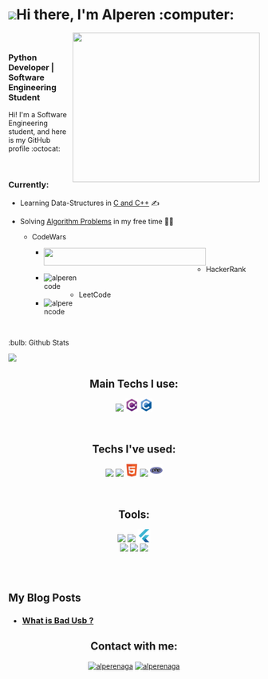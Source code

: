 <h1 align="left"><img src="https://raw.githubusercontent.com/MartinHeinz/MartinHeinz/master/wave.gif" height="32" />Hi there, I'm Alperen :computer:</h1>

<img src="https://media.giphy.com/media/iIqmM5tTjmpOB9mpbn/giphy.gif?cid=790b761110123f073736663fcd84311e0805e0295912e063&rid=giphy.gif&ct=g" align="right" width="375" height="300">

<br>

<h3 align="Left"> Python Developer | Software Engineering Student</h3>

<font>Hi! I'm a Software Engineering student, and here is my GitHub profile :octocat:	</font>

<br>

<h3> Currently: </h3>

  - Learning Data-Structures in [C and C++](https://github.com/Alperencode/C-and-CPP) ✍
  - Solving [Algorithm Problems](https://github.com/Alperencode/Algorithm-Solutions) in my free time 👨‍💻
  
    - CodeWars
  
      - <a href="https://www.codewars.com/users/Alperencode"> <img align="left" src="https://www.codewars.com/users/Alperencode/badges/large" height=35 width=325> </a> 

    <br>
    
    - HackerRank
      - <a href="https://www.hackerrank.com/alperencode" target="blank"> <img align="left" src="https://raw.githubusercontent.com/rahuldkjain/github-profile-readme-generator/master/src/images/icons/Social/hackerrank.svg" alt="alperencode" height="45" width="70" /> </a> 
    
    <br>
  
    - LeetCode
      - <a href="https://www.leetcode.com/alperencode" target="blank"> <img align="left" src="https://raw.githubusercontent.com/rahuldkjain/github-profile-readme-generator/master/src/images/icons/Social/leet-code.svg" alt="alperencode" height="40" width="60" /> </a>
  
<br><br>

<p align="left">:bulb: Github Stats</p>
<img src="https://github-readme-stats.vercel.app/api?username=alperencode&theme=gruvbox&show_icons=true">

<br>

<h2 align="center">Main Techs I use:</h2>

<p align="center">
<code><img width="10%" src="https://www.vectorlogo.zone/logos/python/python-ar21.svg"></code>
<code><img width="5%" src="https://raw.githubusercontent.com/devicons/devicon/master/icons/csharp/csharp-original.svg"></code>
<code><img width="5%" src="https://raw.githubusercontent.com/devicons/devicon/master/icons/c/c-original.svg"></code>
</p>

<br>

<h2 align="center">Techs I've used:</h2>

<p align="center">
<code><img width="13%" src="https://www.vectorlogo.zone/logos/dartlang/dartlang-ar21.svg"></code>
<code><img width="10%" src="https://www.vectorlogo.zone/logos/arduino/arduino-ar21.svg"></code>
<code><img width="5%" src="https://raw.githubusercontent.com/devicons/devicon/master/icons/html5/html5-original.svg"></code>
<code><img width="5%" src="https://www.vectorlogo.zone/logos/w3_css/w3_css-icon.svg"></code>
<code><img width="5%" src="https://raw.githubusercontent.com/devicons/devicon/master/icons/php/php-original.svg"></code>
</p>

<br>

<h2 align="center">Tools:</h3>
<p align="center">
<code><img width="10%" src="https://www.vectorlogo.zone/logos/visualstudio_code/visualstudio_code-ar21.svg"></code>
<code><img width="10%" src="https://www.vectorlogo.zone/logos/unity3d/unity3d-ar21.svg"></code>
<code><img width="5%" src="https://raw.githubusercontent.com/devicons/devicon/master/icons/flutter/flutter-original.svg"></code>
<br>
<code><img width="10%" src="https://www.vectorlogo.zone/logos/git-scm/git-scm-ar21.svg"></code>
<code><img width="5%" src="https://www.vectorlogo.zone/logos/linux/linux-icon.svg"></code>
<code><img width="4%" src="https://www.vectorlogo.zone/logos/vim/vim-icon.svg"></code>
</p>

<br><br>

<h2> My Blog Posts </h2>

<h3>
  <ul>
    <li> <a href="https://medium.com/@alperenaga/bad-usb-5a0cd2790e09" target="blank">What is Bad Usb ?</a> </li>
  </ul>
</h3>


<h2 align="center">Contact with me:</h2>

<p align=center>
  <a href="mailto:alperencode@gmail.com?body=Hi%20Alperen%2C%0D%0A%0D%0A" target="blank"><img align="center" src="https://www.vectorlogo.zone/logos/gmail/gmail-ar21.svg" alt="alperenaga" width="10%" /></a>
  <a href="https://www.linkedin.com/in/alperenaga/" target="blank"><img align="center" src="https://www.vectorlogo.zone/logos/linkedin/linkedin-ar21.svg" alt="alperenaga" width="10%" /></a>
</p>